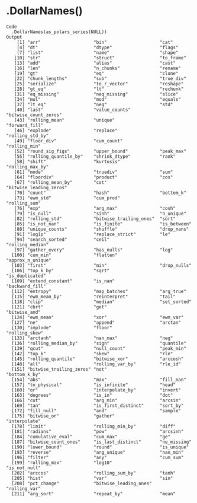 # .DollarNames(<series>)

    Code
      .DollarNames(as_polars_series(NULL))
    Output
        [1] "arr"                    "bin"                    "cat"                   
        [4] "dt"                     "dtype"                  "flags"                 
        [7] "list"                   "name"                   "shape"                 
       [10] "str"                    "struct"                 "to_frame"              
       [13] "add"                    "alias"                  "cast"                  
       [16] "len"                    "n_chunks"               "rename"                
       [19] "gt"                     "eq"                     "clone"                 
       [22] "chunk_lengths"          "sub"                    "true_div"              
       [25] "serialize"              "to_r_vector"            "reshape"               
       [28] "gt_eq"                  "lt"                     "rechunk"               
       [31] "eq_missing"             "neq_missing"            "slice"                 
       [34] "mul"                    "mod"                    "equals"                
       [37] "lt_eq"                  "neq"                    "std"                   
       [40] "last"                   "value_counts"           "bitwise_count_zeros"   
       [43] "rolling_mean"           "unique"                 "forward_fill"          
       [46] "explode"                "replace"                "rolling_std_by"        
       [49] "floor_div"              "cum_count"              "rolling_min"           
       [52] "round_sig_figs"         "upper_bound"            "peak_max"              
       [55] "rolling_quantile_by"    "shrink_dtype"           "rank"                  
       [58] "shift"                  "kurtosis"               "rolling_max_by"        
       [61] "mode"                   "truediv"                "sum"                   
       [64] "floordiv"               "product"                "cos"                   
       [67] "rolling_mean_by"        "cot"                    "bitwise_leading_zeros" 
       [70] "count"                  "hash"                   "bottom_k"              
       [73] "ewm_std"                "cum_prod"               "rolling_sum"           
       [76] "exp"                    "arg_max"                "cosh"                  
       [79] "is_null"                "sinh"                   "n_unique"              
       [82] "rolling_std"            "bitwise_trailing_ones"  "sort"                  
       [85] "is_not_nan"             "is_finite"              "is_between"            
       [88] "unique_counts"          "shuffle"                "drop_nans"             
       [91] "log1p"                  "replace_strict"         "le"                    
       [94] "search_sorted"          "ceil"                   "rolling_median"        
       [97] "gather_every"           "has_nulls"              "log"                   
      [100] "cum_min"                "flatten"                "approx_n_unique"       
      [103] "first"                  "min"                    "drop_nulls"            
      [106] "top_k_by"               "sqrt"                   "is_duplicated"         
      [109] "extend_constant"        "is_nan"                 "backward_fill"         
      [112] "entropy"                "map_batches"            "arg_true"              
      [115] "ewm_mean_by"            "reinterpret"            "tail"                  
      [118] "clip"                   "median"                 "set_sorted"            
      [121] "cbrt"                   "get"                    "bitwise_and"           
      [124] "ewm_mean"               "xor"                    "ewm_var"               
      [127] "ne"                     "append"                 "arctan"                
      [130] "implode"                "floor"                  "rolling_skew"          
      [133] "arctanh"                "nan_max"                "neg"                   
      [136] "rolling_median_by"      "sign"                   "quantile"              
      [139] "qcut"                   "null_count"             "peak_min"              
      [142] "top_k"                  "skew"                   "rle"                   
      [145] "rolling_quantile"       "bitwise_xor"            "arccosh"               
      [148] "all"                    "rolling_var_by"         "rle_id"                
      [151] "bitwise_trailing_zeros" "not"                    "bottom_k_by"           
      [154] "abs"                    "max"                    "fill_nan"              
      [157] "to_physical"            "is_infinite"            "head"                  
      [160] "or"                     "interpolate_by"         "invert"                
      [163] "degrees"                "is_in"                  "dot"                   
      [166] "cut"                    "arg_min"                "arcsin"                
      [169] "tan"                    "is_first_distinct"      "sort_by"               
      [172] "fill_null"              "and"                    "sample"                
      [175] "bitwise_or"             "gather"                 "interpolate"           
      [178] "limit"                  "rolling_min_by"         "diff"                  
      [181] "radians"                "pow"                    "arcsinh"               
      [184] "cumulative_eval"        "cum_max"                "ge"                    
      [187] "bitwise_count_ones"     "is_last_distinct"       "ne_missing"            
      [190] "lower_bound"            "round"                  "is_unique"             
      [193] "reverse"                "arg_unique"             "nan_min"               
      [196] "filter"                 "any"                    "cum_sum"               
      [199] "rolling_max"            "log10"                  "is_not_null"           
      [202] "arccos"                 "rolling_sum_by"         "tanh"                  
      [205] "hist"                   "var"                    "sin"                   
      [208] "pct_change"             "bitwise_leading_ones"   "rolling_var"           
      [211] "arg_sort"               "repeat_by"              "mean"                  

